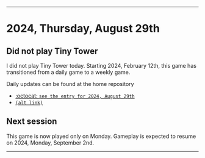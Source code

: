 
***

# 2024, Thursday, August 29th

## Did not play Tiny Tower

<!-- TODO: For each weekly entry, make sure the date is correct. The day of the week should be modified in 4 places !-->

I did not play Tiny Tower today. Starting 2024, February 12th, this game has transitioned from a daily game to a weekly game.

Daily updates can be found at the home repository

- [:octocat: `see the entry for 2024, August 29th`](https://github.com/seanpm2001/SeansLifeArchive_Images_TinyTower/tree/master/tiny%20tower/2024/08_August/29/) 
- [`(alt link)`](/tiny%20tower/2024/08_August/29/)

## Next session

This game is now played only on Monday. Gameplay is expected to resume on 2024, Monday, September 2nd.

***
